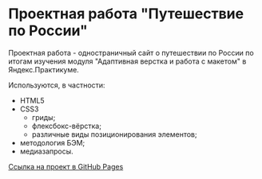 # Проектная работа "Путешествие по России"

Проектная работа - одностраничный сайт о путешествии по России по итогам изучения модуля "Адаптивная верстка и работа с макетом" в Яндекс.Практикуме.

Используются, в частности:
* HTML5
* CSS3
  * гриды;
  * флексбокс-вёрстка;
  * различные виды позиционирования элементов;
* методология БЭМ;
* медиазапросы.

[Ссылка на проект в GitHub Pages](https://e-zotova.github.io/russian-travel/)
